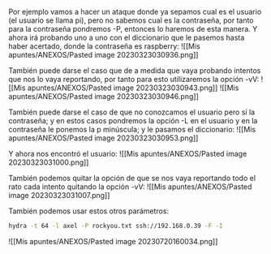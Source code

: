 Por ejemplo vamos a hacer un ataque donde ya sepamos cual es el usuario (el usuario
se llama pi), pero no sabemos cual es la contraseña, por tanto para la contraseña
pondremos -P, entonces lo haremos de esta manera. Y ahora irá probando uno a uno
con el diccionario que le pasemos hasta haber acertado, donde la contraseña es
raspberry:
![[Mis apuntes/ANEXOS/Pasted image 20230323030936.png]]

También puede darse el caso que de a medida que vaya probando intentos que nos lo vaya reportando, por tanto para esto utilizaremos la opción -vV:
![[Mis apuntes/ANEXOS/Pasted image 20230323030943.png]]
![[Mis apuntes/ANEXOS/Pasted image 20230323030946.png]]

También puede darse el caso de que no conozcamos el usuario pero sí la contraseña; y en estos casos pondremos la opción -L en el usuario y en la contraseña le ponemos la p minúscula; y le pasamos el diccionario:
![[Mis apuntes/ANEXOS/Pasted image 20230323030953.png]]

Y ahora nos encontró el usuario:
![[Mis apuntes/ANEXOS/Pasted image 20230323031000.png]]

También podemos quitar la opción de que se nos vaya reportando todo el rato cada intento quitando la opción -vV:
![[Mis apuntes/ANEXOS/Pasted image 20230323031007.png]]

También podemos usar estos otros parámetros:
```bash
hydra -t 64 -l axel -P rockyou.txt ssh://192.168.0.39 -F -I
```
![[Mis apuntes/ANEXOS/Pasted image 20230720160034.png]]
